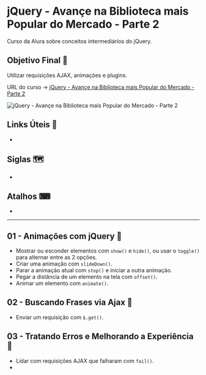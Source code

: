 # jQuery - Avançe na Biblioteca mais Popular do Mercado - Parte 2

Curso da Alura sobre conceitos intermediários do jQuery.

## Objetivo Final &#x1F3AF;

Utilizar requisições AJAX, animações e plugins.

URL do curso -> [jQuery - Avançe na Biblioteca mais Popular do Mercado - Parte 2](https://cursos.alura.com.br/course/jquery-a-biblioteca-do-mercado-parte-2)

![jQuery - Avançe na Biblioteca mais Popular do Mercado - Parte 2](https://www.alura.com.br/assets/api/share/curso-jquery-a-biblioteca-do-mercado-parte-2.png)

## Links Úteis &#x1F517;
*

## Siglas &#x1F5FA;
*

## Atalhos &#x2328;
*

***

## 01 - Animações com jQuery &#x1F516;
* Mostrar ou esconder elementos com `show()` e `hide()`, ou usar o `toggle()` para alternar entre as 2 opções.
* Criar uma animação com `slideDown()`.
* Parar a animação atual com `stop()` e iniciar a outra animação.
* Pegar a distância de um elemento na tela com `offset()`.
* Animar um elemento com `animate()`.

## 02 - Buscando Frases via Ajax &#x1F516;
* Enviar um requisição com `$.get()`.

## 03 - Tratando Erros e Melhorando a Experiência &#x1F516;
* Lidar com requisições AJAX que falharam com `fail()`.
* 